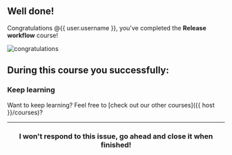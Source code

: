 ## Well done!

Congratulations @{{ user.username }}, you've completed the **Release workflow** course!

![congratulations](https://octodex.github.com/images/welcometocat.png)

## During this course you successfully:


### Keep learning

Want to keep learning? Feel free to [check out our other courses]({{ host }}/courses)?


<hr>
<h3 align="center">I won't respond to this issue, go ahead and close it when finished!</h3>
